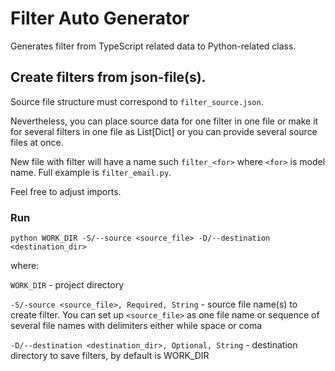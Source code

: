# Filter Auto Generator

Generates filter from TypeScript related data to Python-related class.

## Create filters from json-file(s).

Source file structure must correspond to `filter_source.json`.

Nevertheless, you can place source data for one filter in one file or 
make it for several filters in one file as List[Dict] or you can 
provide several source files at once.

New file with filter will have a name such `filter_<for>` where `<for>` is 
model name. Full example is `filter_email.py`.

Feel free to adjust imports.

### Run


`python WORK_DIR -S/--source <source_file> -D/--destination <destination_dir>`

where:

   `WORK_DIR` - project directory

   `-S/-source <source_file>, Required, String` - source file name(s) 
   to create filter. You can set up `<source_file>` as one file name or
   sequence of several file names with delimiters either while space or coma

   `-D/--destination <destination_dir>, Optional, String` - destination 
   directory to save filters, by default is WORK_DIR

